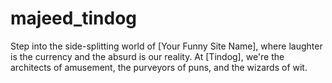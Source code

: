 # majeed_tindog
Step into the side-splitting world of [Your Funny Site Name], where laughter is the currency and the absurd is our reality. At [Tindog], we're the architects of amusement, the purveyors of puns, and the wizards of wit.
